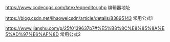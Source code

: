https://www.codecogs.com/latex/eqneditor.php 编辑器地址

https://blog.csdn.net/lihaoweicsdn/article/details/83895143 常用公式1  

https://www.jianshu.com/p/25f0139637b7#%E5%B8%8C%E8%85%8A%E5%AD%97%E6%AF%8D 常用公式2
